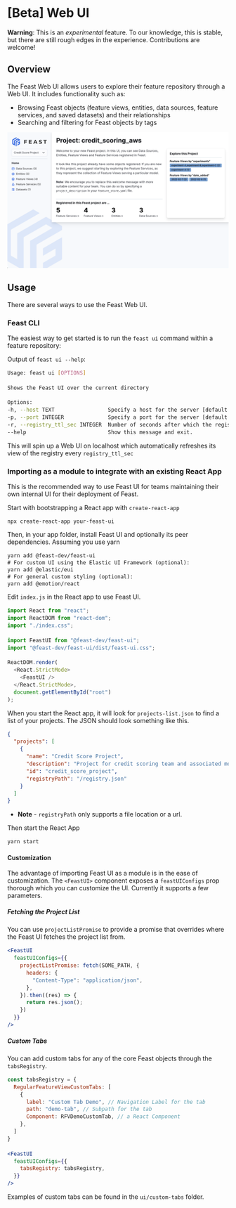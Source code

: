 # \[Beta] Web UI

**Warning**: This is an _experimental_ feature. To our knowledge, this is stable, but there are still rough edges in the experience. Contributions are welcome!

## Overview

The Feast Web UI allows users to explore their feature repository through a Web UI. It includes functionality such as:

* Browsing Feast objects (feature views, entities, data sources, feature services, and saved datasets) and their relationships
* Searching and filtering for Feast objects by tags

![Sample UI](../../ui/sample.png)

## Usage

There are several ways to use the Feast Web UI.

### Feast CLI

The easiest way to get started is to run the `feast ui` command within a feature repository:

Output of `feast ui --help`:

```bash
Usage: feast ui [OPTIONS]

Shows the Feast UI over the current directory

Options:
-h, --host TEXT                 Specify a host for the server [default: 0.0.0.0]
-p, --port INTEGER              Specify a port for the server [default: 8888]
-r, --registry_ttl_sec INTEGER  Number of seconds after which the registry is refreshed. Default is 5 seconds.
--help                          Show this message and exit.
```

This will spin up a Web UI on localhost which automatically refreshes its view of the registry every `registry_ttl_sec`

### Importing as a module to integrate with an existing React App

This is the recommended way to use Feast UI for teams maintaining their own internal UI for their deployment of Feast.

Start with bootstrapping a React app with `create-react-app`

```
npx create-react-app your-feast-ui
```

Then, in your app folder, install Feast UI and optionally its peer dependencies. Assuming you use yarn

```
yarn add @feast-dev/feast-ui
# For custom UI using the Elastic UI Framework (optional):
yarn add @elastic/eui
# For general custom styling (optional):
yarn add @emotion/react
```

Edit `index.js` in the React app to use Feast UI.

```js
import React from "react";
import ReactDOM from "react-dom";
import "./index.css";

import FeastUI from "@feast-dev/feast-ui";
import "@feast-dev/feast-ui/dist/feast-ui.css";

ReactDOM.render(
  <React.StrictMode>
    <FeastUI />
  </React.StrictMode>,
  document.getElementById("root")
);
```

When you start the React app, it will look for `projects-list.json` to find a list of your projects. The JSON should look something like this.

```json
{
  "projects": [
    {
      "name": "Credit Score Project",
      "description": "Project for credit scoring team and associated models.",
      "id": "credit_score_project",
      "registryPath": "/registry.json"
    }
  ]
}
```

* **Note** - `registryPath` only supports a file location or a url.

Then start the React App

```bash
yarn start
```

#### Customization

The advantage of importing Feast UI as a module is in the ease of customization. The `<FeastUI>` component exposes a `feastUIConfigs` prop thorough which you can customize the UI. Currently it supports a few parameters.

##### Fetching the Project List

You can use `projectListPromise` to provide a promise that overrides where the Feast UI fetches the project list from.

```jsx
<FeastUI
  feastUIConfigs={{
    projectListPromise: fetch(SOME_PATH, {
      headers: {
        "Content-Type": "application/json",
      },
    }).then((res) => {
      return res.json();
    })
  }}
/>
```

##### Custom Tabs

You can add custom tabs for any of the core Feast objects through the `tabsRegistry`.

```jsx
const tabsRegistry = {
  RegularFeatureViewCustomTabs: [
    {
      label: "Custom Tab Demo", // Navigation Label for the tab
      path: "demo-tab", // Subpath for the tab
      Component: RFVDemoCustomTab, // a React Component
    },
  ]
}

<FeastUI
  feastUIConfigs={{
    tabsRegistry: tabsRegistry,
  }}
/>
```

Examples of custom tabs can be found in the `ui/custom-tabs` folder.
